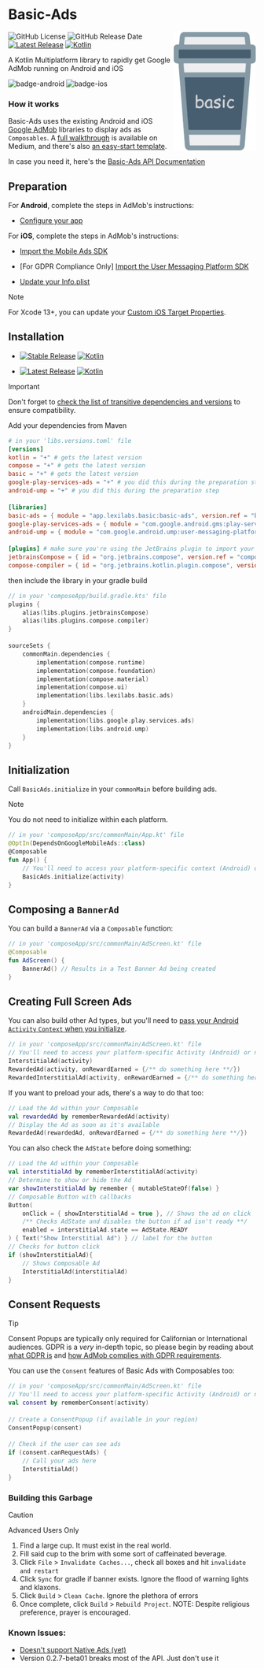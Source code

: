 # Basic-Ads
<img src="images/logo-icon.svg" alt="basic" height="240" align="right"/> 

![GitHub License](https://img.shields.io/github/license/lexilabs-app/basic-ads)
![GitHub Release Date](https://img.shields.io/github/release-date/lexilabs-app/basic-ads)
[![Latest Release](https://img.shields.io/maven-central/v/app.lexilabs.basic/basic-ads?color=blue&label=latest)](https://central.sonatype.com/artifact/app.lexilabs.basic/basic-ads)
[![Kotlin](https://img.shields.io/badge/Kotlin-2.1.21-7f52ff.svg?style=flat&logo=kotlin)](https://kotlinlang.org)

A Kotlin Multiplatform library to rapidly get Google AdMob running on Android and iOS

![badge-android](http://img.shields.io/badge/android-full_support-65c663.svg?style=flat)
![badge-ios](http://img.shields.io/badge/ios-full_support-65c663.svg?style=flat)

### How it works
Basic-Ads uses the existing Android and iOS [Google AdMob](https://admob.google.com/) libraries to display ads as `Composables`.
A [full walkthrough](https://medium.com/@robert.jamison/composable-ads-f8795924aa0d) is available on Medium,
and there's also [an easy-start template](https://github.com/LexiLabs-App/Example-Basic-Ads).

In case you need it, here's the [Basic-Ads API Documentation](https://ads.basic.lexilabs.app)

## Preparation
For **Android**, complete the steps in AdMob's instructions:

* [Configure your app](https://developers.google.com/admob/android/quick-start#import_the_mobile_ads_sdk)

For **iOS**, complete the steps in AdMob's instructions:

* [Import the Mobile Ads SDK](https://developers.google.com/admob/ios/quick-start#import_the_mobile_ads_sdk)

* [For GDPR Compliance Only] [Import the User Messaging Platform SDK](https://developers.google.com/admob/ios/privacy)

* [Update your Info.plist](https://developers.google.com/admob/ios/quick-start#update_your_infoplist)

> [!NOTE]
> For Xcode 13+, you can update your [Custom iOS Target Properties](https://useyourloaf.com/blog/xcode-13-missing-info.plist/).

## Installation
* [![Stable Release](https://img.shields.io/github/v/release/LexiLabs-App/basic-ads?filter=!*.*.*-*&label=stable&color=65c663)](https://central.sonatype.com/artifact/app.lexilabs.basic/basic-ads)
[![Kotlin](https://img.shields.io/badge/Kotlin-2.1.21-7f52ff.svg?style=flat&logo=kotlin)](https://kotlinlang.org)

* [![Latest Release](https://img.shields.io/maven-central/v/app.lexilabs.basic/basic-ads?color=yellow&label=latest)](https://central.sonatype.com/artifact/app.lexilabs.basic/basic-ads)
[![Kotlin](https://img.shields.io/badge/Kotlin-2.1.21-7f52ff.svg?style=flat&logo=kotlin)](https://kotlinlang.org)

> [!IMPORTANT]
> Don't forget to [check the list of transitive dependencies and versions](VERSIONS.md) to ensure compatibility.

Add your dependencies from Maven
```toml
# in your 'libs.versions.toml' file
[versions]
kotlin = "+" # gets the latest version
compose = "+" # gets the latest version
basic = "+" # gets the latest version
google-play-services-ads = "+" # you did this during the preparation step
android-ump = "+" # you did this during the preparation step

[libraries]
basic-ads = { module = "app.lexilabs.basic:basic-ads", version.ref = "basic"}
google-play-services-ads = { module = "com.google.android.gms:play-services-ads", version.ref = "google-play-services-ads"}
android-ump = { module = "com.google.android.ump:user-messaging-platform", version.ref = "android-ump" }

[plugins] # make sure you're using the JetBrains plugin to import your composables
jetbrainsCompose = { id = "org.jetbrains.compose", version.ref = "compose" }
compose-compiler = { id = "org.jetbrains.kotlin.plugin.compose", version.ref = "kotlin" }
```

then include the library in your gradle build
```kotlin
// in your 'composeApp/build.gradle.kts' file
plugins {
    alias(libs.plugins.jetbrainsCompose)
    alias(libs.plugins.compose.compiler)
}

sourceSets {
    commonMain.dependencies {
        implementation(compose.runtime)
        implementation(compose.foundation)
        implementation(compose.material)
        implementation(compose.ui)
        implementation(libs.lexilabs.basic.ads)
    }
    androidMain.dependencies {
        implementation(libs.google.play.services.ads)
        implementation(libs.android.ump)
    }
}
```

## Initialization
Call `BasicAds.initialize` in your `commonMain` before building ads.

> [!NOTE]
> You do not need to initialize within each platform.

```kotlin
// in your 'composeApp/src/commonMain/App.kt' file
@OptIn(DependsOnGoogleMobileAds::class)
@Composable
fun App() {
    // You'll need to access your platform-specific context (Android) or null (iOS) to pass as an `Any?` argument
    BasicAds.initialize(activity)
}
```

## Composing a `BannerAd`
You can build a `BannerAd` via a `Composable` function:
```kotlin
// in your 'composeApp/src/commonMain/AdScreen.kt' file
@Composable
fun AdScreen() {
    BannerAd() // Results in a Test Banner Ad being created
}
```

## Creating Full Screen Ads
You can also build other Ad types, but you'll need to [pass your Android `Activity` `Context` when you initialize](https://blog.hakz.com/contain-your-apps-memory-please-0c62819f8d7f).

```kotlin
// in your 'composeApp/src/commonMain/AdScreen.kt' file
// You'll need to access your platform-specific Activity (Android) or null (iOS) to pass as an `Any?` argument
InterstitialAd(activity)
RewardedAd(activity, onRewardEarned = {/** do something here **/})
RewardedInterstitialAd(activity, onRewardEarned = {/** do something here **/}) // currently a Google Beta feature
```
If you want to preload your ads, there's a way to do that too:
```kotlin
// Load the Ad within your Composable
val rewardedAd by rememberRewardedAd(activity)
// Display the Ad as soon as it's available
RewardedAd(rewardedAd, onRewardEarned = {/** do something here **/})
```
You can also check the `AdState` before doing something:
```kotlin
// Load the Ad within your Composable
val interstitialAd by rememberInterstitialAd(activity)
// Determine to show or hide the Ad
var showInterstitialAd by remember { mutableStateOf(false) }
// Composable Button with callbacks
Button(
    onClick = { showInterstitialAd = true }, // Shows the ad on click
    /** Checks AdState and disables the button if ad isn't ready **/
    enabled = interstitialAd.state == AdState.READY
) { Text("Show Interstitial Ad") } // label for the button
// Checks for button click
if (showInterstitialAd){
    // Shows Composable Ad
    InterstitialAd(interstitialAd)
}
```

## Consent Requests

> [!TIP]
> Consent Popups are typically only required for Californian or International audiences.
> GDPR is a _very_ in-depth topic, so please begin by reading about [what GDPR is](https://gdpr.eu/) 
> and [how AdMob complies with GDPR requirements](https://support.google.com/admob/answer/7666366?hl=en).

You can use the `Consent` features of Basic Ads with Composables too:
```kotlin
// in your 'composeApp/src/commonMain/AdScreen.kt' file
// You'll need to access your platform-specific Activity (Android) or null (iOS) to pass as an `Any?` argument
val consent by rememberConsent(activity)

// Create a ConsentPopup (if available in your region)
ConsentPopup(consent)

// Check if the user can see ads
if (consent.canRequestAds) {
    // Call your ads here
    InterstitialAd()
}
```

### Building this Garbage

> [!CAUTION]
> Advanced Users Only

1. Find a large cup. It must exist in the real world.
2. Fill said cup to the brim with some sort of caffeinated beverage.
3. Click `File` > `Invalidate Caches...`, check all boxes and hit `invalidate and restart`
4. Click `Sync` for gradle if banner exists. Ignore the flood of warning lights and klaxons.
5. Click `Build` > `Clean Cache`.  Ignore the plethora of errors
6. Once complete, click `Build` > `Rebuild Project`. NOTE: Despite religious preference, prayer is encouraged.

### Known Issues:
* [Doesn't support Native Ads (yet)](https://github.com/LexiLabs-App/basic-ads/issues/29)
* Version 0.2.7-beta01 breaks most of the API. Just don't use it
